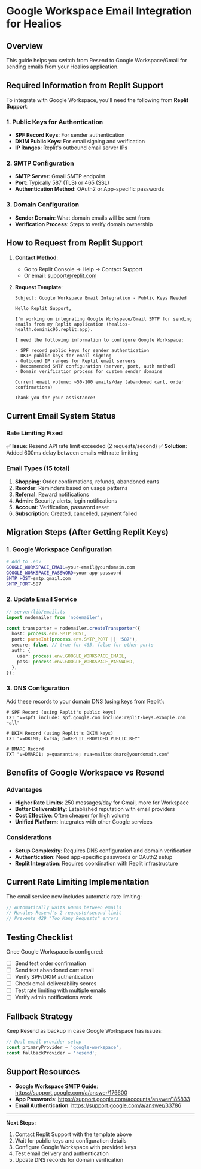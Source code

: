 # Google Workspace Email Integration for Healios

## Overview
This guide helps you switch from Resend to Google Workspace/Gmail for sending emails from your Healios application.

## Required Information from Replit Support

To integrate with Google Workspace, you'll need the following from **Replit Support**:

### 1. Public Keys for Authentication
- **SPF Record Keys**: For sender authentication
- **DKIM Public Keys**: For email signing and verification
- **IP Ranges**: Replit's outbound email server IPs

### 2. SMTP Configuration
- **SMTP Server**: Gmail SMTP endpoint
- **Port**: Typically 587 (TLS) or 465 (SSL)
- **Authentication Method**: OAuth2 or App-specific passwords

### 3. Domain Configuration
- **Sender Domain**: What domain emails will be sent from
- **Verification Process**: Steps to verify domain ownership

## How to Request from Replit Support

1. **Contact Method**: 
   - Go to Replit Console → Help → Contact Support
   - Or email: support@replit.com

2. **Request Template**:
   ```
   Subject: Google Workspace Email Integration - Public Keys Needed
   
   Hello Replit Support,
   
   I'm working on integrating Google Workspace/Gmail SMTP for sending 
   emails from my Replit application (healios-health.dominic96.replit.app).
   
   I need the following information to configure Google Workspace:
   
   - SPF record public keys for sender authentication
   - DKIM public keys for email signing
   - Outbound IP ranges for Replit email servers
   - Recommended SMTP configuration (server, port, auth method)
   - Domain verification process for custom sender domains
   
   Current email volume: ~50-100 emails/day (abandoned cart, order confirmations)
   
   Thank you for your assistance!
   ```

## Current Email System Status

### Rate Limiting Fixed
✅ **Issue**: Resend API rate limit exceeded (2 requests/second)
✅ **Solution**: Added 600ms delay between emails with rate limiting

### Email Types (15 total)
1. **Shopping**: Order confirmations, refunds, abandoned carts
2. **Reorder**: Reminders based on usage patterns  
3. **Referral**: Reward notifications
4. **Admin**: Security alerts, login notifications
5. **Account**: Verification, password reset
6. **Subscription**: Created, cancelled, payment failed

## Migration Steps (After Getting Replit Keys)

### 1. Google Workspace Configuration
```bash
# Add to .env
GOOGLE_WORKSPACE_EMAIL=your-email@yourdomain.com
GOOGLE_WORKSPACE_PASSWORD=your-app-password
SMTP_HOST=smtp.gmail.com
SMTP_PORT=587
```

### 2. Update Email Service
```typescript
// server/lib/email.ts
import nodemailer from 'nodemailer';

const transporter = nodemailer.createTransporter({
  host: process.env.SMTP_HOST,
  port: parseInt(process.env.SMTP_PORT || '587'),
  secure: false, // true for 465, false for other ports
  auth: {
    user: process.env.GOOGLE_WORKSPACE_EMAIL,
    pass: process.env.GOOGLE_WORKSPACE_PASSWORD,
  },
});
```

### 3. DNS Configuration
Add these records to your domain DNS (using keys from Replit):

```dns
# SPF Record (using Replit's public keys)
TXT "v=spf1 include:_spf.google.com include:replit-keys.example.com ~all"

# DKIM Record (using Replit's DKIM keys)  
TXT "v=DKIM1; k=rsa; p=REPLIT_PROVIDED_PUBLIC_KEY"

# DMARC Record
TXT "v=DMARC1; p=quarantine; rua=mailto:dmarc@yourdomain.com"
```

## Benefits of Google Workspace vs Resend

### Advantages
- **Higher Rate Limits**: 250 messages/day for Gmail, more for Workspace
- **Better Deliverability**: Established reputation with email providers
- **Cost Effective**: Often cheaper for high volume
- **Unified Platform**: Integrates with other Google services

### Considerations  
- **Setup Complexity**: Requires DNS configuration and domain verification
- **Authentication**: Need app-specific passwords or OAuth2 setup
- **Replit Integration**: Requires coordination with Replit infrastructure

## Current Rate Limiting Implementation

The email service now includes automatic rate limiting:

```typescript
// Automatically waits 600ms between emails
// Handles Resend's 2 requests/second limit
// Prevents 429 "Too Many Requests" errors
```

## Testing Checklist

Once Google Workspace is configured:

- [ ] Send test order confirmation
- [ ] Send test abandoned cart email
- [ ] Verify SPF/DKIM authentication
- [ ] Check email deliverability scores
- [ ] Test rate limiting with multiple emails
- [ ] Verify admin notifications work

## Fallback Strategy

Keep Resend as backup in case Google Workspace has issues:

```typescript
// Dual email provider setup
const primaryProvider = 'google-workspace';
const fallbackProvider = 'resend';
```

## Support Resources

- **Google Workspace SMTP Guide**: https://support.google.com/a/answer/176600
- **App Passwords**: https://support.google.com/accounts/answer/185833
- **Email Authentication**: https://support.google.com/a/answer/33786

---

**Next Steps:**
1. Contact Replit Support with the template above
2. Wait for public keys and configuration details
3. Configure Google Workspace with provided keys
4. Test email delivery and authentication
5. Update DNS records for domain verification